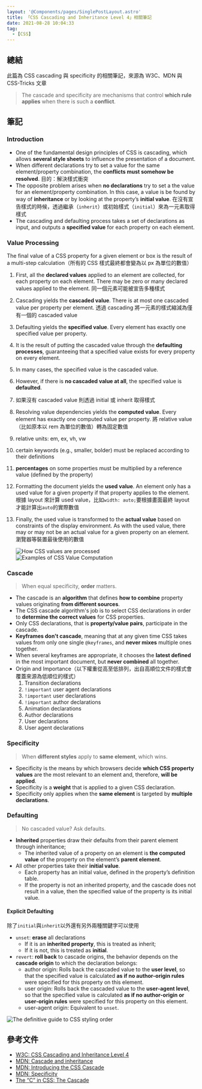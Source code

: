 ```yaml
---
layout: '@Components/pages/SinglePostLayout.astro'
title: 「CSS Cascading and Inheritance Level 4」相關筆記
date: 2021-08-28 10:04:33
tag:
  - [CSS]
---
```


## 總結

此篇為 CSS cascading 與 specificity 的相關筆記，來源為 W3C、MDN 與 CSS-Tricks 文章

> The cascade and specificity are mechanisms that control **which rule applies** when there is such a **conflict**.

## 筆記

### Introduction

- One of the fundamental design principles of CSS is cascading, which allows **several style sheets** to influence the presentation of a document.
- When different declarations try to set a value for the same element/property combination, the **conflicts must somehow be resolved**. 目的：解決樣式衝突
- The opposite problem arises when **no declarations** try to set a the value for an element/property combination. In this case, a value is be found by way of **inheritance** or by looking at the property’s **initial value**. 在沒有宣告樣式的時候，透過繼承（`inherit`）或初始樣式（`initial`）來為一元素取得樣式
- The cascading and defaulting process takes a set of declarations as input, and outputs a **specified value** for each property on each element.

### Value Processing

The final value of a CSS property for a given element or box is the result of a multi-step calculation（所有的 CSS 樣式最終都會變為以 px 為單位的數值）

1. First, all the **declared values** applied to an element are collected, for each property on each element. There may be zero or many declared values applied to the element. 同一個元素可能被宣告多種樣式
1. Cascading yields the **cascaded value**. There is at most one cascaded value per property per element. 透過 cascading 將一元素的樣式縮減為僅有一個的 cascaded value
1. Defaulting yields the **specified value**. Every element has exactly one specified value per property.
1. It is the result of putting the cascaded value through the **defaulting processes**, guaranteeing that a specified value exists for every property on every element.
1. In many cases, the specified value is the cascaded value.
1. However, if there is **no cascaded value at all**, the specified value is **defaulted**.
1. 如果沒有 cascaded value 則透過 initial 或 inherit 取得樣式
1. Resolving value dependencies yields the **computed value**. Every element has exactly one computed value per property. 將 relative value（比如原本以 rem 為單位的數值）轉為固定數值
1. relative units: em, ex, vh, vw
1. certain keywords (e.g., smaller, bolder) must be replaced according to their definitions
1. **percentages** on some properties must be multiplied by a reference value (defined by the property)
1. Formatting the document yields the **used value**. An element only has a used value for a given property if that property applies to the element. 根據 layout 來計算 used value，比如`width: auto;`要根據畫面最終 layout 才能計算出`auto`的實際數值
1. Finally, the used value is transformed to the **actual value** based on constraints of the display environment. As with the used value, there may or may not be an actual value for a given property on an element. 瀏覽器等裝置最後使用的數值

   ![How CSS values are processed](/2021/css-w3c-cascade-specificity/css-value-processed.png)
   ![Examples of CSS Value Computation](/2021/css-w3c-cascade-specificity/css-value-computation.png)

### Cascade

> When equal specificity, **order** matters.

- The cascade is an **algorithm** that defines **how to combine** property values originating **from different sources**.
- The CSS cascade algorithm's job is to select CSS declarations in order to **determine the correct values** for CSS properties.
- Only CSS declarations, that is **property/value pairs**, participate in the cascade.
- **Keyframes don't cascade**, meaning that at any given time CSS takes values from only one single `@keyframes`, and **never mixes** multiple ones together.
- When several keyframes are appropriate, it chooses the **latest defined** in the most important document, but **never combined** all together.
- Origin and Importance（以下權重從高至低排列，出自高順位文件的樣式會覆蓋來源為低順位的樣式）
  1. Transition declarations
  1. `!important` user agent declarations
  1. `!important` user declarations
  1. `!important` author declarations
  1. Animation declarations
  1. Author declarations
  1. User declarations
  1. User agent declarations

### Specificity

> When **different styles** apply to **same element**, which wins.

- Specificity is the means by which browsers decide **which CSS property values** are the most relevant to an element and, therefore, **will be applied**.
- Specificity is a **weight** that is applied to a given CSS declaration.
- Specificity only applies when the **same element** is targeted by **multiple declarations**.

### Defaulting

> No cascaded value? Ask defaults.

- **Inherited** properties draw their defaults from their parent element through inheritance;
  - The inherited value of a property on an element is **the computed value** of the property on the element’s **parent element**.
- All other properties take their **initial value**.
  - Each property has an initial value, defined in the property’s definition table.
  - If the property is not an inherited property, and the cascade does not result in a value, then the specified value of the property is its initial value.

#### Explicit Defaulting

除了`initial`與`inherit`以外還有另外兩種關鍵字可以使用

- `unset`: **erase** all declarations
  - If it is an **inherited property**, this is treated as inherit;
  - If it is not, this is treated as **initial**.
- `revert`: **roll back** to cascade origins, the behavior depends on the **cascade origin** to which the declaration belongs:
  - author origin: Rolls back the cascaded value to the **user level**, so that the specified value is calculated **as if no author-origin rules** were specified for this property on this element.
  - user origin: Rolls back the cascaded value to the **user-agent level**, so that the specified value is calculated **as if no author-origin or user-origin rules** were specified for this property on this element.
  - user-agent origin: Equivalent to `unset`.

![The definitive guide to CSS styling order](/2021/css-w3c-cascade-specificity/styling-order.jpg)

## 參考文件

- [W3C: CSS Cascading and Inheritance Level 4](https://www.w3.org/TR/css-cascade/)
- [MDN: Cascade and inheritance](https://developer.mozilla.org/en-US/docs/Learn/CSS/Building_blocks/Cascade_and_inheritance)
- [MDN: Introducing the CSS Cascade](https://developer.mozilla.org/en-US/docs/Web/CSS/Cascade)
- [MDN: Specificity](https://developer.mozilla.org/en-US/docs/Web/CSS/Specificity)
- [The “C” in CSS: The Cascade](https://css-tricks.com/the-c-in-css-the-cascade/)
